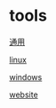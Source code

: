 # tools

[通用](tools-common.md)

[linux](tools-linux.md)

[windows](tools-windows.md)

[website](tools-website.md)
